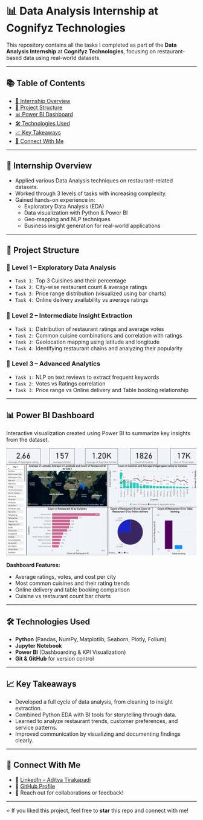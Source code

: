 # 📊 Data Analysis Internship at Cognifyz Technologies

This repository contains all the tasks I completed as part of the **Data Analysis Internship** at **Cognifyz Technologies**, focusing on restaurant-based data using real-world datasets.

---

## 📚 Table of Contents
- [📘 Internship Overview](#-internship-overview)
- [📂 Project Structure](#-project-structure)
- [📊 Power BI Dashboard](#-power-bi-dashboard)
- [🛠️ Technologies Used](#️-technologies-used)
- [📈 Key Takeaways](#-key-takeaways)
- [📎 Connect With Me](#-connect-with-me)

---

## 📘 Internship Overview

- Applied various Data Analysis techniques on restaurant-related datasets.
- Worked through 3 levels of tasks with increasing complexity.
- Gained hands-on experience in:
  - Exploratory Data Analysis (EDA)
  - Data visualization with Python & Power BI
  - Geo-mapping and NLP techniques
  - Business insight generation for real-world applications

---

## 📂 Project Structure

### 🔹 Level 1 – Exploratory Data Analysis
- `Task 1:` Top 3 Cuisines and their percentage
- `Task 2:` City-wise restaurant count & average ratings
- `Task 3:` Price range distribution (visualized using bar charts)
- `Task 4:` Online delivery availability vs average ratings

### 🔹 Level 2 – Intermediate Insight Extraction
- `Task 1:` Distribution of restaurant ratings and average votes
- `Task 2:` Common cuisine combinations and correlation with ratings
- `Task 3:` Geolocation mapping using latitude and longitude
- `Task 4:` Identifying restaurant chains and analyzing their popularity

### 🔹 Level 3 – Advanced Analytics
- `Task 1:` NLP on text reviews to extract frequent keywords
- `Task 2:` Votes vs Ratings correlation
- `Task 3:` Price range vs Online delivery and Table booking relationship

---

## 📊 Power BI Dashboard

Interactive visualization created using Power BI to summarize key insights from the dataset.

![Power BI Dashboard](https://github.com/Aditya181-del/Data-Analysis-Internship-at-Cognifyz-Technologies-/blob/d12bd27905ea9ac63ce5845b878dcec9938ccc2b/Dashboard%20Image.png)

**Dashboard Features:**
- Average ratings, votes, and cost per city
- Most common cuisines and their rating trends
- Online delivery and table booking comparison
- Cuisine vs restaurant count bar charts

---

## 🛠️ Technologies Used

- **Python** (Pandas, NumPy, Matplotlib, Seaborn, Plotly, Folium)
- **Jupyter Notebook**
- **Power BI** (Dashboarding & KPI Visualization)
- **Git & GitHub** for version control

---

## 📈 Key Takeaways

- Developed a full cycle of data analysis, from cleaning to insight extraction.
- Combined Python EDA with BI tools for storytelling through data.
- Learned to analyze restaurant trends, customer preferences, and service patterns.
- Improved communication by visualizing and documenting findings clearly.

---

## 📎 Connect With Me

- 🔗 [LinkedIn – Aditya Tirakapadi](https://www.linkedin.com/in/aditya-tirakapadi-90a38b26b/)
- 💼 [GitHub Profile](https://github.com/Aditya181-del)
- 📧 Reach out for collaborations or feedback!

---

⭐️ If you liked this project, feel free to **star** this repo and connect with me!

